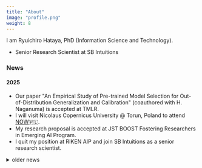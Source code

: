 ```yaml
---
title: "About"
image: "profile.png"
weight: 8
---
```


I am Ryuichiro Hataya, PhD (Information Science and Technology).
- Senior Research Scientist at SB Intuitions

### News


#### 2025

* Our paper "An Empirical Study of Pre-trained Model Selection for Out-of-Distribution Generalization and Calibration" (coauthored with H. Naganuma) is accepted at TMLR.
* I will visit Nicolaus Copernicus University @ Torun, Poland to attend [NOW](https://now.bci-lab.info/)🇵🇱.
* My research proposal is accepted at JST BOOST Fostering Researchers in Emerging AI Program.
* I quit my position at RIKEN AIP and join SB Intuitions as a senior research scientist.

<details>
<summary>older news</summary>

#### 2024

* I will visit The University of Melbourne🇦🇺.
* I will attend [ERCIM/JST Joint Workshop 2024](https://www.ercim.eu/events/5th-ercim-jst-joint-workshop-2024) @Budapest🇭🇺.
* I will visit IIT @ Genova, University of Trento, and Fondazione Bruno Kessler @ Trento🇮🇹.
* I will attend ECCV to organize an ECCV workshop entitled ["The Dark Side of Generative AIs and Beyond"](https://sites.google.com/view/darksideofgenaiandbeyond).
* I will visit CENTAI @ Torino🇮🇹.
* I will visit Wien🇦🇹 to attend ICML.
* I will visit Aix-Marseille University @ Marseille🇫🇷 and present at [Workshop on mathematical foundations of machine learning](https://conferences.cirm-math.fr/3425.html).
* I will vist A*STAR🇸🇬 and attend [A*STAR-CFAR_RIKEN-AIP Workshop]().
* I will attend [RIKEN-IIT Joint Workshop in ML/AI](https://aip.riken.jp/events/event_172747/).
* Our paper "Self-attention Networks Localize When QK-eigenspectrum Concentrates" (Bao et al.) is accepted at ICML.
* We will organize an ECCV workshop entitled ["The Dark Side of Generative AIs and Beyond"](https://sites.google.com/view/darksideofgenaiandbeyond).
* My research proposal is accepted at Initiative on Promotion of Supercomputing for Young or Women Researchers, Information Technology Center, The University of Tokyo.
* My research proposal is accepted at the Acceleration phase of JST ACT-X.
* I will present at [Workshop on Functional Inference and Machine Intelligence](https://ismseminar.github.io/fimi2024/).
* I will attend [DL 2024](https://sites.google.com/view/dl2024/).
* I will attend [Machine Learning Summer School Okinawa](https://groups.oist.jp/mlss/) as a program committee.

#### 2023

* Our paper "Sketch-based Semantic Retrieval of Medical Images" (Kobayashi et al.) has been accepted at Medical Image Analysis.
* We will present "Non-commutative $C^\ast$-algebra Net" at [QTML 2023](https://qtml-2023.web.cern.ch/) @ Geneve, Switzerland.
* Our paper "An Empirical Investigation of Pre-trained Model Selection for Out-of-Distribution Generalization and Calibration" (Naganuma & Hataya) has been accepted at ICCV Workshop 2023 on Uncertainty Quantification for Computer Vision.
* I will visit Nicolaus Copernicus University Poland from Sep 25th to 30th.
* Our paper "Will Large-scale Generative Models Corrupt Future Datasets?" has been accepted at ICCV 2023.
* Our paper "Towards AI-driven radiology education: A self-supervised segmentation-based framework for high-precision medical image editing" (Kobayashi et al.) has been accepted at MICCAI 2023 as an oral presentation.
* I will visit MILA at Montreal and attend CVPR in June.
* I will give a talk at UTokyo ICEPP.
* I will visit IIT at Genova in May.
* I will attend AISTATS at Valencia in April.
* I will visit Vietnam Institute for Advanced Study in Mathematics at Hanoi in April.
* I will visit EPFL CIS (Switzerland) and Fraunhofer IIS (Germany) from 8th to 15th March 2023.
* Our paper "Nyström Method for Accurate and Scalable Implicit Differentiation" has been accepted at AISTATS 2023.


#### 2022

* I joined RIKEN ADSP and RIKEN AIP as a postdoctral researcher
* I recieved a doctal degree as a representative student of the graduate school of Information Science and Techonology, UTokyo.
* I defended my PhD thesis.
* I visited IIT (Genova, Italy) from July 8th.
* Our paper "DJMix: Unsupervised Task-agnostic Image Augmentation for Improving Robustness of Convolutional Neural Networks" is accepted to IJCNN 2022.

#### 2021

* I visited IIT (Genova, Italy) from October 1st to December 17th.
* Our paper "Meta Approach to Data Augmentation Optimization" is accepted to WACV 2022.
* My research proposal has been accepted in JST's ACT-X.
* [Call for NeurIPS meetups](https://neurips.cc/Conferences/2021/CallForMeetups) is now out! 
* I will present about Faster AutoAugment and its applications at [AIP Open seminar](https://c5dc59ed978213830355fc8978.doorkeeper.jp/events/115877).
* Our paper ["Graph Energy-based Model for Molecular Graph Generation"](https://openreview.net/forum?id=I2AD-xWJ2-J) is accepted at EBM workshop 2021 as a contributed talk.
* I will serve as a meetup chair for NeurIPS 2021.
* My research proposal has been accepted in JSPS's travel grant.
* My research proposals have been accepted by Microsoft Research Asia, and RIISE at UTokyo.
* We organized a NeurIPS meetup and Women in ML in Japan: https://neuripsmeetupjapan.github.io.
* Our paper "Decomposing Normal and Abnormal Features of Medical Images for Content-based Image Retrieval" is accepted at ML4H 2020.

</details>